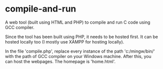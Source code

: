 # compile-and-run
A web tool (built using HTML and PHP) to compile and run C code using GCC compiler.

Since the tool has been built using PHP, it needs to be hosted first. It can be hosted locally too (I mostly use XAMPP for hosting locally).

In the file 'compile.php', replace every instance of the path 'c:/mingw/bin/' with the path of GCC compiler on your Windows machine.
After this, you can host the webpages. The homepage is 'home.html'.
